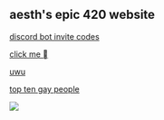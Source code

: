 <title> aesths website </title>

## aesth's epic 420 website

[discord bot invite codes](https://lelcool.github.io/index.html)

[click me ](https://lelcool.github.io/click)

[uwu](https://lelcool.github.io/uwu)

[top ten gay people](/toptengaypeople)

<img src=https://cdn.discordapp.com/attachments/715866467920510987/778629324156174366/image0.png />
